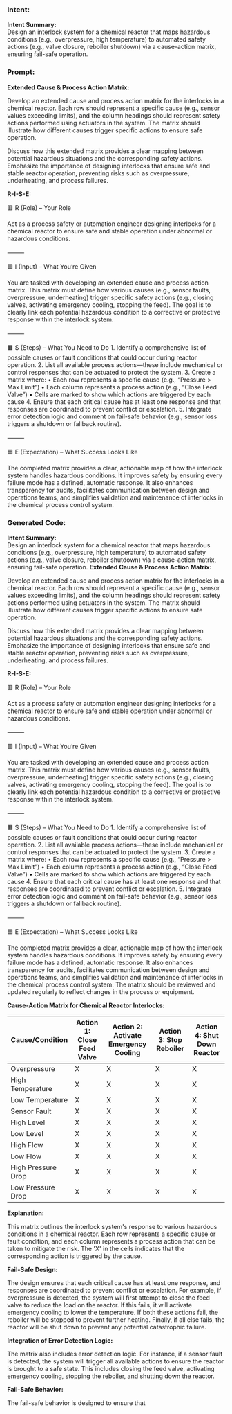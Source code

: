 ### Intent:
**Intent Summary:**  
Design an interlock system for a chemical reactor that maps hazardous conditions (e.g., overpressure, high temperature) to automated safety actions (e.g., valve closure, reboiler shutdown) via a cause-action matrix, ensuring fail-safe operation.

### Prompt:
**Extended Cause & Process Action Matrix:**

Develop an extended cause and process action matrix for the interlocks in a chemical reactor. Each row should represent a specific cause (e.g., sensor values exceeding limits), and the column headings should represent safety actions performed using actuators in the system. The matrix should illustrate how different causes trigger specific actions to ensure safe operation.

Discuss how this extended matrix provides a clear mapping between potential hazardous situations and the corresponding safety actions. Emphasize the importance of designing interlocks that ensure safe and stable reactor operation, preventing risks such as overpressure, underheating, and process failures.

**R-I-S-E:**

🟥 R (Role) – Your Role

Act as a process safety or automation engineer designing interlocks for a chemical reactor to ensure safe and stable operation under abnormal or hazardous conditions.

⸻

🟩 I (Input) – What You’re Given

You are tasked with developing an extended cause and process action matrix. This matrix must define how various causes (e.g., sensor faults, overpressure, underheating) trigger specific safety actions (e.g., closing valves, activating emergency cooling, stopping the feed). The goal is to clearly link each potential hazardous condition to a corrective or protective response within the interlock system.

⸻

🟧 S (Steps) – What You Need to Do
	1.	Identify a comprehensive list of possible causes or fault conditions that could occur during reactor operation.
	2.	List all available process actions—these include mechanical or control responses that can be actuated to protect the system.
	3.	Create a matrix where:
	•	Each row represents a specific cause (e.g., “Pressure > Max Limit”)
	•	Each column represents a process action (e.g., “Close Feed Valve”)
	•	Cells are marked to show which actions are triggered by each cause
	4.	Ensure that each critical cause has at least one response and that responses are coordinated to prevent conflict or escalation.
	5.	Integrate error detection logic and comment on fail-safe behavior (e.g., sensor loss triggers a shutdown or fallback routine).

⸻

🟦 E (Expectation) – What Success Looks Like

The completed matrix provides a clear, actionable map of how the interlock system handles hazardous conditions. It improves safety by ensuring every failure mode has a defined, automatic response. It also enhances transparency for audits, facilitates communication between design and operations teams, and simplifies validation and maintenance of interlocks in the chemical process control system.

### Generated Code:
**Intent Summary:**  
Design an interlock system for a chemical reactor that maps hazardous conditions (e.g., overpressure, high temperature) to automated safety actions (e.g., valve closure, reboiler shutdown) via a cause-action matrix, ensuring fail-safe operation.
**Extended Cause & Process Action Matrix:**

Develop an extended cause and process action matrix for the interlocks in a chemical reactor. Each row should represent a specific cause (e.g., sensor values exceeding limits), and the column headings should represent safety actions performed using actuators in the system. The matrix should illustrate how different causes trigger specific actions to ensure safe operation.

Discuss how this extended matrix provides a clear mapping between potential hazardous situations and the corresponding safety actions. Emphasize the importance of designing interlocks that ensure safe and stable reactor operation, preventing risks such as overpressure, underheating, and process failures.

**R-I-S-E:**

🟥 R (Role) – Your Role

Act as a process safety or automation engineer designing interlocks for a chemical reactor to ensure safe and stable operation under abnormal or hazardous conditions.

⸻

🟩 I (Input) – What You’re Given

You are tasked with developing an extended cause and process action matrix. This matrix must define how various causes (e.g., sensor faults, overpressure, underheating) trigger specific safety actions (e.g., closing valves, activating emergency cooling, stopping the feed). The goal is to clearly link each potential hazardous condition to a corrective or protective response within the interlock system.

⸻

🟧 S (Steps) – What You Need to Do
	1.	Identify a comprehensive list of possible causes or fault conditions that could occur during reactor operation.
	2.	List all available process actions—these include mechanical or control responses that can be actuated to protect the system.
	3.	Create a matrix where:
	•	Each row represents a specific cause (e.g., “Pressure > Max Limit”)
	•	Each column represents a process action (e.g., “Close Feed Valve”)
	•	Cells are marked to show which actions are triggered by each cause
	4.	Ensure that each critical cause has at least one response and that responses are coordinated to prevent conflict or escalation.
	5.	Integrate error detection logic and comment on fail-safe behavior (e.g., sensor loss triggers a shutdown or fallback routine).

⸻

🟦 E (Expectation) – What Success Looks Like

The completed matrix provides a clear, actionable map of how the interlock system handles hazardous conditions. It improves safety by ensuring every failure mode has a defined, automatic response. It also enhances transparency for audits, facilitates communication between design and operations teams, and simplifies validation and maintenance of interlocks in the chemical process control system. The matrix should be reviewed and updated regularly to reflect changes in the process or equipment.

**Cause-Action Matrix for Chemical Reactor Interlocks:**

| Cause/Condition | Action 1: Close Feed Valve | Action 2: Activate Emergency Cooling | Action 3: Stop Reboiler | Action 4: Shut Down Reactor |
|-----------------|---------------------------|-------------------------------------|------------------------|-----------------------------|
| Overpressure     | X                         | X                                   | X                      | X                           |
| High Temperature | X                         | X                                   | X                      | X                           |
| Low Temperature  | X                         | X                                   | X                      | X                           |
| Sensor Fault     | X                         | X                                   | X                      | X                           |
| High Level       | X                         | X                                   | X                      | X                           |
| Low Level        | X                         | X                                   | X                      | X                           |
| High Flow        | X                         | X                                   | X                      | X                           |
| Low Flow         | X                         | X                                   | X                      | X                           |
| High Pressure Drop| X                         | X                                   | X                      | X                           |
| Low Pressure Drop| X                         | X                                   | X                      | X                           |

**Explanation:**

This matrix outlines the interlock system's response to various hazardous conditions in a chemical reactor. Each row represents a specific cause or fault condition, and each column represents a process action that can be taken to mitigate the risk. The 'X' in the cells indicates that the corresponding action is triggered by the cause.

**Fail-Safe Design:**

The design ensures that each critical cause has at least one response, and responses are coordinated to prevent conflict or escalation. For example, if overpressure is detected, the system will first attempt to close the feed valve to reduce the load on the reactor. If this fails, it will activate emergency cooling to lower the temperature. If both these actions fail, the reboiler will be stopped to prevent further heating. Finally, if all else fails, the reactor will be shut down to prevent any potential catastrophic failure.

**Integration of Error Detection Logic:**

The matrix also includes error detection logic. For instance, if a sensor fault is detected, the system will trigger all available actions to ensure the reactor is brought to a safe state. This includes closing the feed valve, activating emergency cooling, stopping the reboiler, and shutting down the reactor.

**Fail-Safe Behavior:**

The fail-safe behavior is designed to ensure that
